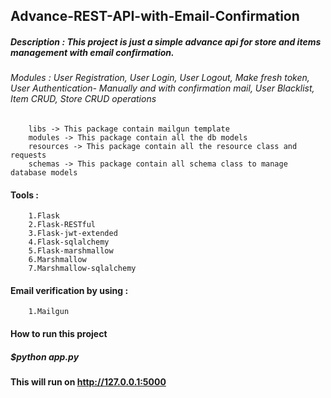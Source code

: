 ## Advance-REST-API-with-Email-Confirmation

##### Description : This project is just a simple advance api for store and items management with email confirmation.

###### Modules : User Registration, User Login, User Logout, Make fresh token, User Authentication- Manually and with confirmation mail, User Blacklist, Item CRUD, Store CRUD operations

        libs -> This package contain mailgun template
        modules -> This package contain all the db models
        resources -> This package contain all the resource class and requests
        schemas -> This package contain all schema class to manage database models

#### Tools : 

        1.Flask
        2.Flask-RESTful
        3.Flask-jwt-extended
        4.Flask-sqlalchemy
        5.Flask-marshmallow
        6.Marshmallow
        7.Marshmallow-sqlalchemy
        

#### Email verification by using :

        1.Mailgun
        
#### How to run this project

##### $python app.py

#### This will run on http://127.0.0.1:5000
